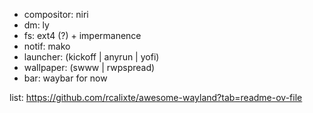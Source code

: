 * compositor: niri
* dm: ly
* fs: ext4 (?) + impermanence
* notif: mako
* launcher: (kickoff | anyrun | yofi)
* wallpaper: (swww | rwpspread)
* bar: waybar for now

list: https://github.com/rcalixte/awesome-wayland?tab=readme-ov-file 
